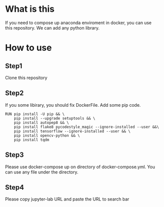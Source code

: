 # What is this
If you need to compose up anaconda enviroment in docker, you can use this repository.
We can add any python library.

# How to use
## Step1
Clone this repository

## Step2
If you some libirary, you should fix DockerFile.
Add some pip code.

```
RUN pip install -U pip && \
    pip install --upgrade setuptools && \
    pip install autopep8 && \
    pip install flake8 pycodestyle_magic --ignore-installed --user &&\
    pip install tensorflow --ignore-installed --user && \
    pip install opencv-python && \
    pip install tqdm
```

## Step3
Please use docker-compose up on directory of docker-compose.yml.
You can use any file under the directory.

## Step4
Please copy jupyter-lab URL and paste the URL to search bar
